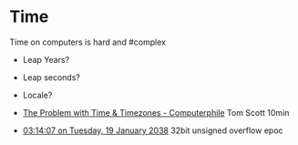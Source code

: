 Time
====

Time on computers is hard and #complex
* Leap Years?
* Leap seconds?
* Locale?

* [The Problem with Time & Timezones - Computerphile](https://www.youtube.com/watch?v=-5wpm-gesOY) Tom Scott 10min
* [03:14:07 on Tuesday, 19 January 2038](https://cookieplmonster.github.io/2022/02/17/year-2038-problem/) 32bit unsigned overflow epoc

